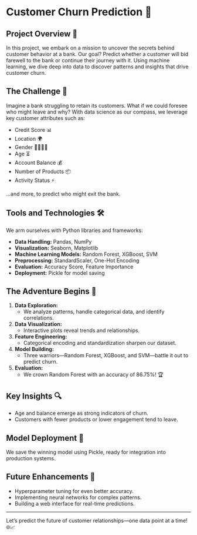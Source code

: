 # Customer Churn Prediction 🚀

## Project Overview 🌟
In this project, we embark on a mission to uncover the secrets behind customer behavior at a bank. Our goal? Predict whether a customer will bid farewell to the bank or continue their journey with it. Using machine learning, we dive deep into data to discover patterns and insights that drive customer churn.

## The Challenge 🎯
Imagine a bank struggling to retain its customers. What if we could foresee who might leave and why? With data science as our compass, we leverage key customer attributes such as:
- Credit Score 📊
- Location 🌍
- Gender 👩‍💼👨‍💼
- Age ⏳
- Account Balance 💰
- Number of Products 📦
- Activity Status ⚡

...and more, to predict who might exit the bank.

## Tools and Technologies 🛠️
We arm ourselves with Python libraries and frameworks:
- **Data Handling:** Pandas, NumPy
- **Visualization:** Seaborn, Matplotlib
- **Machine Learning Models:** Random Forest, XGBoost, SVM
- **Preprocessing:** StandardScaler, One-Hot Encoding
- **Evaluation:** Accuracy Score, Feature Importance
- **Deployment:** Pickle for model saving

## The Adventure Begins 📖
1. **Data Exploration:** 
   - We analyze patterns, handle categorical data, and identify correlations.
2. **Data Visualization:**
   - Interactive plots reveal trends and relationships.
3. **Feature Engineering:**
   - Categorical encoding and standardization sharpen our dataset.
4. **Model Building:**
   - Three warriors—Random Forest, XGBoost, and SVM—battle it out to predict churn.
5. **Evaluation:**
   - We crown Random Forest with an accuracy of 86.75%! 🏆

## Key Insights 🔍
- Age and balance emerge as strong indicators of churn.
- Customers with fewer products or lower engagement tend to leave.

## Model Deployment 🚢
We save the winning model using Pickle, ready for integration into production systems.

## Future Enhancements 🔮
- Hyperparameter tuning for even better accuracy.
- Implementing neural networks for complex patterns.
- Building a web interface for real-time predictions.

---
Let’s predict the future of customer relationships—one data point at a time! 🌐📈

